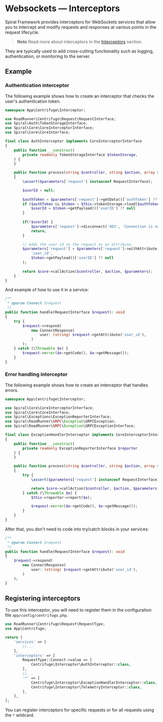 # Websockets — Interceptors

Spiral Framework provides interceptors for WebSockets services that allow you to intercept and modify requests and
responses at various points in the request lifecycle.

> **Note**
> Read more about interceptors in the [Interceptors](../framework/interceptors.md) section.

They are typically used to add cross-cutting functionality such as logging, authentication, or monitoring to the server.

## Example

### Authentication interceptor

The following example shows how to create an interceptor that checks the user's authentication token.

```php
namespace App\Centrifuge\Interceptor;

use RoadRunner\Centrifugo\Request\RequestInterface;
use Spiral\Auth\TokenStorageInterface;
use Spiral\Core\CoreInterceptorInterface;
use Spiral\Core\CoreInterface;

final class AuthInterceptor implements CoreInterceptorInterface
{
    public function __construct(
        private readonly TokenStorageInterface $tokenStorage,
    ) {
    }

    public function process(string $controller, string $action, array $parameters, CoreInterface $core): mixed
    {
        \assert($parameters['request'] instanceof RequestInterface);

        $userId = null;
        
        $authToken = $parameters['request']->getData()['authToken'] ?? null;
        if ($authToken && $token = $this->tokenStorage->load($authToken)) {
            $userId = $token->getPayload()['userID'] ?? null
        }
        
        if(!$userId) {
            $parameters['request']->disconnect('403', 'Connection is not allowed.');
            return;
        }

        // Adds the user id to the request as an attribute.
        $parameters['request'] = $parameters['request']->withAttribute(
            'user_id',
            $token->getPayload()['userID'] ?? null
        );
            
        return $core->callAction($controller, $action, $parameters);
    }
}
```

And example of how to use it in a service:

```php
/**
 * @param Connect $request
 */
public function handle(RequestInterface $request): void
{
    try {
        $request->respond(
            new ConnectResponse(
                user: (string) $request->getAttribute('user_id'),
            )
        );
    } catch (\Throwable $e) {
        $request->error($e->getCode(), $e->getMessage());
    }
}
```

### Error handling interceptor

The following example shows how to create an interceptor that handles errors.

```php
namespace App\Centrifuge\Interceptor;

use Spiral\Core\CoreInterceptorInterface;
use Spiral\Core\CoreInterface;
use Spiral\Exceptions\ExceptionReporterInterface;
use Spiral\RoadRunner\GRPC\Exception\GRPCException;
use Spiral\RoadRunner\GRPC\Exception\GRPCExceptionInterface;

final class ExceptionHandlerInterceptor implements CoreInterceptorInterface
{
    public function __construct(
        private readonly ExceptionReporterInterface $reporter
    ) {
    }

    public function process(string $controller, string $action, array $parameters, CoreInterface $core): mixed
    {
        try {
            \assert($parameters['request'] instanceof RequestInterface);

            return $core->callAction($controller, $action, $parameters);
        } catch (\Throwable $e) {
            $this->reporter->report($e);

            $request->error($e->getCode(), $e->getMessage());
        }
    }
}
```

After that, you don't need to code into try/catch blocks in your services:

```php
/**
 * @param Connect $request
 */
public function handle(RequestInterface $request): void
{
    $request->respond(
        new ConnectResponse(
            user: (string) $request->getAttribute('user_id'),
        )
    );
}
```

## Registering interceptors

To use this interceptor, you will need to register them in the configuration file `app/config/centrifugo.php`.

```php app/config/centrifugo.php
use RoadRunner\Centrifugo\Request\RequestType;
use App\Centrifuge;

return [
    'services' => [
        //...
    ],
    'interceptors' => [
        RequestType::Connect->value => [
            Centrifuge\Interceptor\AuthInterceptor::class,
        ],
        //...
        '*' => [
            Centrifuge\Interceptor\ExceptionHandlerInterceptor::class,
            Centrifuge\Interceptor\TelemetryInterceptor::class,
        ],
    ],
];
```

You can register interceptors for specific requests or for all requests using the `*` wildcard.

